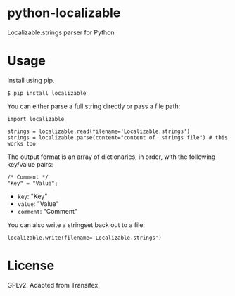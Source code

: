 python-localizable
==================

Localizable.strings parser for Python

# Usage

Install using pip.

    $ pip install localizable
    
You can either parse a full string directly or pass a file path:

	import localizable
	
	strings = localizable.read(filename='Localizable.strings')
	strings = localizable.parse(content="content of .strings file") # this works too
	
The output format is an array of dictionaries, in order, with the following key/value pairs:

    /* Comment */
    "Key" = "Value";

 * `key`: "Key"
 * `value`: "Value"
 * `comment`: "Comment"

You can also write a stringset back out to a file:

	localizable.write(filename='Localizable.strings')
 
# License

GPLv2. Adapted from Transifex.